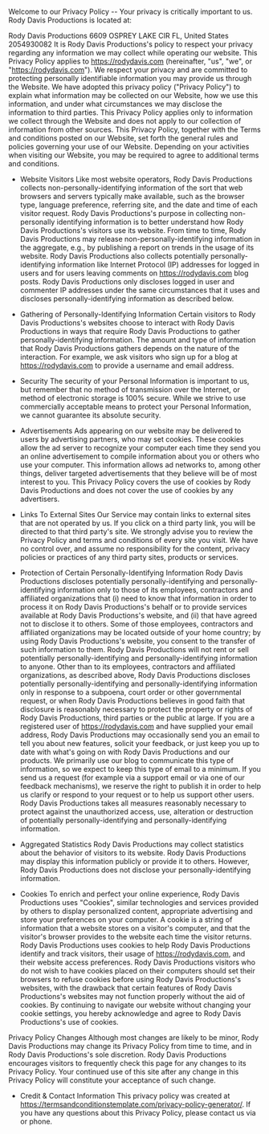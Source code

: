 Welcome to our Privacy Policy
-- Your privacy is critically important to us.
Rody Davis Productions is located at:

Rody Davis Productions
6609 OSPREY LAKE CIR 
FL, United States
2054930082
It is Rody Davis Productions's policy to respect your privacy regarding any information we may collect while operating our website. This Privacy Policy applies to https://rodydavis.com (hereinafter, "us", "we", or "https://rodydavis.com"). We respect your privacy and are committed to protecting personally identifiable information you may provide us through the Website. We have adopted this privacy policy ("Privacy Policy") to explain what information may be collected on our Website, how we use this information, and under what circumstances we may disclose the information to third parties. This Privacy Policy applies only to information we collect through the Website and does not apply to our collection of information from other sources.
This Privacy Policy, together with the Terms and conditions posted on our Website, set forth the general rules and policies governing your use of our Website. Depending on your activities when visiting our Website, you may be required to agree to additional terms and conditions.

- Website Visitors
Like most website operators, Rody Davis Productions collects non-personally-identifying information of the sort that web browsers and servers typically make available, such as the browser type, language preference, referring site, and the date and time of each visitor request. Rody Davis Productions's purpose in collecting non-personally identifying information is to better understand how Rody Davis Productions's visitors use its website. From time to time, Rody Davis Productions may release non-personally-identifying information in the aggregate, e.g., by publishing a report on trends in the usage of its website.
Rody Davis Productions also collects potentially personally-identifying information like Internet Protocol (IP) addresses for logged in users and for users leaving comments on https://rodydavis.com blog posts. Rody Davis Productions only discloses logged in user and commenter IP addresses under the same circumstances that it uses and discloses personally-identifying information as described below.

- Gathering of Personally-Identifying Information
Certain visitors to Rody Davis Productions's websites choose to interact with Rody Davis Productions in ways that require Rody Davis Productions to gather personally-identifying information. The amount and type of information that Rody Davis Productions gathers depends on the nature of the interaction. For example, we ask visitors who sign up for a blog at https://rodydavis.com to provide a username and email address.

- Security
The security of your Personal Information is important to us, but remember that no method of transmission over the Internet, or method of electronic storage is 100% secure. While we strive to use commercially acceptable means to protect your Personal Information, we cannot guarantee its absolute security.

- Advertisements
Ads appearing on our website may be delivered to users by advertising partners, who may set cookies. These cookies allow the ad server to recognize your computer each time they send you an online advertisement to compile information about you or others who use your computer. This information allows ad networks to, among other things, deliver targeted advertisements that they believe will be of most interest to you. This Privacy Policy covers the use of cookies by Rody Davis Productions and does not cover the use of cookies by any advertisers.


- Links To External Sites
Our Service may contain links to external sites that are not operated by us. If you click on a third party link, you will be directed to that third party's site. We strongly advise you to review the Privacy Policy and terms and conditions of every site you visit.
We have no control over, and assume no responsibility for the content, privacy policies or practices of any third party sites, products or services.


- Protection of Certain Personally-Identifying Information
Rody Davis Productions discloses potentially personally-identifying and personally-identifying information only to those of its employees, contractors and affiliated organizations that (i) need to know that information in order to process it on Rody Davis Productions's behalf or to provide services available at Rody Davis Productions's website, and (ii) that have agreed not to disclose it to others. Some of those employees, contractors and affiliated organizations may be located outside of your home country; by using Rody Davis Productions's website, you consent to the transfer of such information to them. Rody Davis Productions will not rent or sell potentially personally-identifying and personally-identifying information to anyone. Other than to its employees, contractors and affiliated organizations, as described above, Rody Davis Productions discloses potentially personally-identifying and personally-identifying information only in response to a subpoena, court order or other governmental request, or when Rody Davis Productions believes in good faith that disclosure is reasonably necessary to protect the property or rights of Rody Davis Productions, third parties or the public at large.
If you are a registered user of https://rodydavis.com and have supplied your email address, Rody Davis Productions may occasionally send you an email to tell you about new features, solicit your feedback, or just keep you up to date with what's going on with Rody Davis Productions and our products. We primarily use our blog to communicate this type of information, so we expect to keep this type of email to a minimum. If you send us a request (for example via a support email or via one of our feedback mechanisms), we reserve the right to publish it in order to help us clarify or respond to your request or to help us support other users. Rody Davis Productions takes all measures reasonably necessary to protect against the unauthorized access, use, alteration or destruction of potentially personally-identifying and personally-identifying information.

- Aggregated Statistics
Rody Davis Productions may collect statistics about the behavior of visitors to its website. Rody Davis Productions may display this information publicly or provide it to others. However, Rody Davis Productions does not disclose your personally-identifying information.


- Cookies
To enrich and perfect your online experience, Rody Davis Productions uses "Cookies", similar technologies and services provided by others to display personalized content, appropriate advertising and store your preferences on your computer.
A cookie is a string of information that a website stores on a visitor's computer, and that the visitor's browser provides to the website each time the visitor returns. Rody Davis Productions uses cookies to help Rody Davis Productions identify and track visitors, their usage of https://rodydavis.com, and their website access preferences. Rody Davis Productions visitors who do not wish to have cookies placed on their computers should set their browsers to refuse cookies before using Rody Davis Productions's websites, with the drawback that certain features of Rody Davis Productions's websites may not function properly without the aid of cookies.
By continuing to navigate our website without changing your cookie settings, you hereby acknowledge and agree to Rody Davis Productions's use of cookies.



Privacy Policy Changes
Although most changes are likely to be minor, Rody Davis Productions may change its Privacy Policy from time to time, and in Rody Davis Productions's sole discretion. Rody Davis Productions encourages visitors to frequently check this page for any changes to its Privacy Policy. Your continued use of this site after any change in this Privacy Policy will constitute your acceptance of such change.



- Credit & Contact Information
This privacy policy was created at https://termsandconditionstemplate.com/privacy-policy-generator/. If you have any questions about this Privacy Policy, please contact us via or phone.
		
